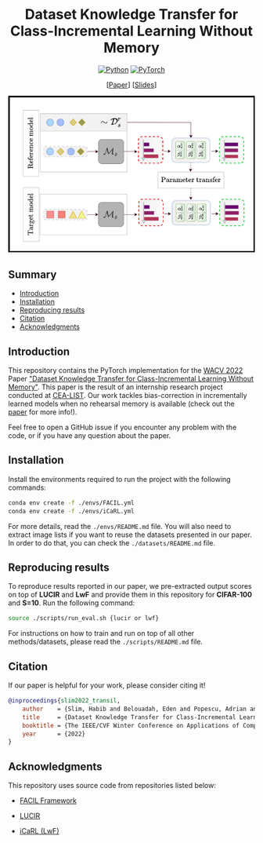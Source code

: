 <div align="center">
<h1 align="center">
    Dataset Knowledge Transfer for Class-Incremental Learning Without Memory
</h1>

[![Python](https://img.shields.io/badge/Python-3.8.5-blue?logo=python&logoColor=white)](https://www.python.org/)
[![PyTorch](https://img.shields.io/badge/Pytorch-1.7.1-red?logo=pytorch&logoColor=white)](https://pytorch.org/)

\[[Paper](https://arxiv.org/abs/2110.08421)\] \[[Slides](http://todo.todo)\]

<p align="center">
    <img src="./main_figure.png"/>
</p>
</div>


## Summary

* [Introduction](#introduction)
* [Installation](#installation)
* [Reproducing results](#reproducing-results)
* [Citation](#citation)
* [Acknowledgments](#acknowledgments)

## Introduction

This repository contains the PyTorch implementation for the [WACV 2022](https://wacv2022.thecvf.com/) Paper ["Dataset Knowledge Transfer for Class-Incremental Learning Without Memory"](https://arxiv.org/abs/2110.08421).
This paper is the result of an internship research project conducted at [CEA-LIST](http://www-list.cea.fr/en/). Our work tackles bias-correction in incrementally learned models when no rehearsal memory is available (check out the [paper](https://arxiv.org/abs/2110.08421) for more info!).

Feel free to open a GitHub issue if you encounter any problem with the code, or if you have any question about the paper.


## Installation

Install the environments required to run the project with the following commands:

```bash
conda env create -f ./envs/FACIL.yml
conda env create -f ./envs/iCaRL.yml
```

For more details, read the <code>./envs/README.md</code> file.
You will also need to extract image lists if you want to reuse the datasets presented in our paper. In order to do that, you can check the <code>./datasets/README.md</code> file.

## Reproducing results

To reproduce results reported in our paper, we pre-extracted output scores on top of __LUCIR__ and __LwF__ and provide them in this repository for __CIFAR-100__ and __S=10__. Run the following command:

```bash
source ./scripts/run_eval.sh {lucir or lwf}
```

For instructions on how to train and run on top of all other methods/datasets, please read the <code>./scripts/README.md</code> file.


## Citation

If our paper is helpful for your work, please consider citing it!

```bibtex
@inproceedings{slim2022_transil,
    author    = {Slim, Habib and Belouadah, Eden and Popescu, Adrian and Onchis, Darian},
    title     = {Dataset Knowledge Transfer for Class-Incremental Learning Without Memory},
    booktitle = {The IEEE/CVF Winter Conference on Applications of Computer Vision (WACV)},
    year      = {2022}
}
```

## Acknowledgments

This repository uses source code from repositories listed below:

* [FACIL Framework](https://github.com/mmasana/FACIL)

* [LUCIR](https://github.com/hshustc/CVPR19_Incremental_Learning)

* [iCaRL (LwF)](https://github.com/srebuffi/iCaRL)
